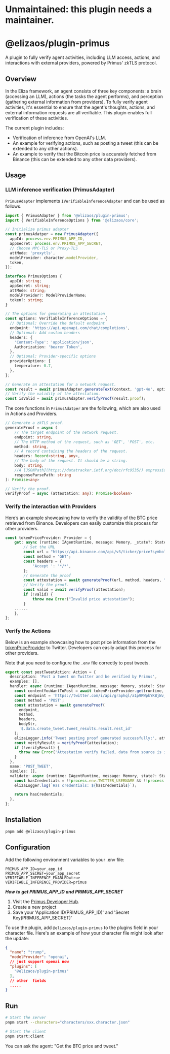 # Unmaintained: this plugin needs a maintainer.

# @elizaos/plugin-primus

A plugin to fully verify agent activities, including LLM access, actions, and interactions with external providers,
powered by Primus' zkTLS protocol.

## Overview

In the Eliza framework, an agent consists of three key components: a brain (accessing an LLM), actions (the tasks the
agent performs), and perception (gathering external information from providers). To fully verify agent activities, it's
essential to ensure that the agent's thoughts, actions, and external information requests are all verifiable. This
plugin enables full verification of these activities.

The current plugin includes:

- Verification of inference from OpenAI's LLM.
- An example for verifying actions, such as posting a tweet (this can be extended to any other actions).
- An example to verify that the Bitcoin price is accurately fetched from Binance (this can be extended to any other data
  providers).

## Usage

### LLM inference verification (PrimusAdapter)

`PrimusAdapter` implements `IVerifiableInferenceAdapter` and can be used as follows.

```typescript
import { PrimusAdapter } from '@elizaos/plugin-primus';
import { VerifiableInferenceOptions } from '@elizaos/core';

// Initialize primus adapter
const primusAdatper = new PrimusAdapter({
  appId: process.env.PRIMUS_APP_ID,
  appSecret: process.env.PRIMUS_APP_SECRET,
  // Choose MPC-TLS or Proxy-TLS
  attMode: 'proxytls',
  modelProvider: character.modelProvider,
  token,
});

interface PrimusOptions {
  appId: string;
  appSecret: string;
  attMode: string;
  modelProvider?: ModelProviderName;
  token?: string;
}

// The options for generating an attestation
const options: VerifiableInferenceOptions = {
  // Optional: Override the default endpoint
  endpoint: 'https://api.openapi.com/chat/completions',
  // Optional: Add custom headers
  headers: {
    'Content-Type': 'application/json',
    Authorization: 'bearer Token',
  },
  // Optional: Provider-specific options
  providerOptions: {
    temperature: 0.7,
  },
};

// Generate an attestation for a network request.
const result = await primusAdapter.generateText(context, 'gpt-4o', options);
// Verify the validity of the attestation.
const isValid = await primusAdapter.verifyProof(result.proof);
```

The core functions in `PrimusAdatper` are the following, which are also used in Actions and Providers.

```typescript
// Generate a zkTLS proof.
generateProof = async (
    // The target endpoint of the network request.
    endpoint: string,
    // The HTTP method of the request, such as 'GET', 'POST', etc.
    method: string,
    // A record containing the headers of the request.
    headers: Record<string, any>,
    // The body of the request. It should be a string.
    body: string,
    //A [JSONPath](https://datatracker.ietf.org/doc/rfc9535/) expression to locate the specific field in the response you want to attest.
    responseParsePath: string
): Promise<any>

// Verify the proof.
verifyProof = async (attestation: any): Promise<boolean>

```

### Verify the interaction with Providers

Here’s an example showcasing how to verify the validity of the BTC price retrieved from Binance. Developers can easily customize this process for other providers.

```typescript
const tokenPriceProvider: Provider = {
    get: async (runtime: IAgentRuntime, message: Memory, _state?: State) => {
        // Set the URL
        const url = "https://api.binance.com/api/v3/ticker/price?symbol=BTCUSDT";
        const method = 'GET';
        const headers = {
            'Accept	': '*/*',
        };
        // Generate the proof
        const attestation = await generateProof(url, method, headers, "", "$.price");
        // Verify the proof.
        const valid = await verifyProof(attestation);
        if (!valid) {
            throw new Error("Invalid price attestation");
        }
    ......
    },
};
```

### Verify the Actions

Below is an example showcasing how to post price information from the [tokenPriceProvider](./src/providers/tokenPriceProvider.ts) to Twitter. Developers can easily adapt this process for other providers.

Note that you need to configure the `.env` file correctly to post tweets.

```typescript
export const postTweetAction: Action = {
  description: 'Post a tweet on Twitter and be verified by Primus',
  examples: [],
  handler: async (runtime: IAgentRuntime, message: Memory, state?: State): Promise<boolean> => {
    const contentYouWantToPost = await tokenPriceProvider.get(runtime, message, state);
    const endpoint = 'https://twitter.com/i/api/graphql/a1p9RWpkYKBjWv_I3WzS-A/CreateTweet';
    const method = 'POST';
    const attestation = await generateProof(
      endpoint,
      method,
      headers,
      bodyStr,
      '$.data.create_tweet.tweet_results.result.rest_id'
    );
    elizaLogger.info('Tweet posting proof generated successfully:', attestation);
    const verifyResult = verifyProof(attestation);
    if (!verifyResult) {
      throw new Error('Attestation verify failed, data from source is illegality');
    }
  },
  name: 'POST_TWEET',
  similes: [],
  validate: async (runtime: IAgentRuntime, message: Memory, state?: State) => {
    const hasCredentials = !!process.env.TWITTER_USERNAME && !!process.env.TWITTER_PASSWORD;
    elizaLogger.log(`Has credentials: ${hasCredentials}`);

    return hasCredentials;
  },
};
```

## Installation

```bash
pnpm add @elizaos/plugin-primus
```

## Configuration

Add the following environment variables to your .env file:

```
PRIMUS_APP_ID=your_app_id
PRIMUS_APP_SECRET=your_app_secret
VERIFIABLE_INFERENCE_ENABLED=true
VERIFIABLE_INFERENCE_PROVIDER=primus
```

**_How to get PRIMUS_APP_ID and PRIMUS_APP_SECRET_**

1. Visit the [Primus Developer Hub](https://dev.primuslabs.xyz/).
2. Create a new project
3. Save your 'Application ID(PRIMUS_APP_ID)' and 'Secret Key(PRIMUS_APP_SECRET)'

To use the plugin, add `@elizaos/plugin-primus` to the plugins field in your character file. Here's an example of how your character file might look after the update:

```json
{
  "name": "trump",
  "modelProvider": "openai",
  // just support openai now
  "plugins": [
    "@elizaos/plugin-primus"
  ],
  // other  fields
  .....
}
```

## Run

```bash
# Start the server
pnpm start --characters="characters/xxx.character.json"
```

```bash
# Start the client
pnpm start:client
```

You can ask the agent: "Get the BTC price and tweet."

